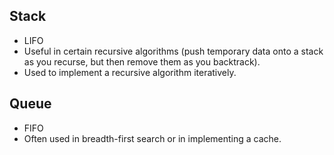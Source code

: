 ## Stack  
* LIFO  
* Useful in certain recursive algorithms (push temporary data onto a stack as you recurse, but then remove them as you backtrack).  
* Used to implement a recursive algorithm iteratively.  

## Queue  
* FIFO  
* Often used in breadth-first search or in implementing a cache.
